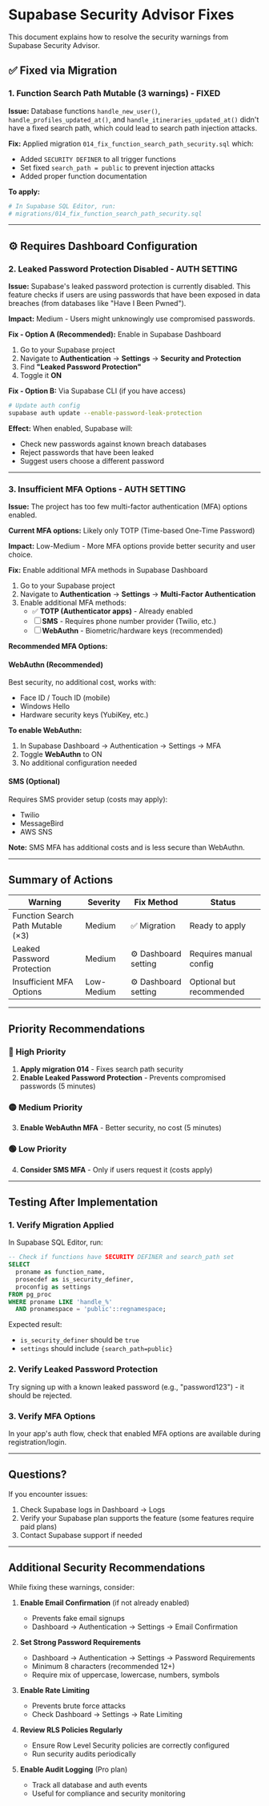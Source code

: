 # Supabase Security Advisor Fixes

This document explains how to resolve the security warnings from Supabase Security Advisor.

## ✅ Fixed via Migration

### 1. Function Search Path Mutable (3 warnings) - FIXED

**Issue:** Database functions `handle_new_user()`, `handle_profiles_updated_at()`, and `handle_itineraries_updated_at()` didn't have a fixed search path, which could lead to search path injection attacks.

**Fix:** Applied migration `014_fix_function_search_path_security.sql` which:
- Added `SECURITY DEFINER` to all trigger functions
- Set fixed `search_path = public` to prevent injection attacks
- Added proper function documentation

**To apply:**
```bash
# In Supabase SQL Editor, run:
# migrations/014_fix_function_search_path_security.sql
```

---

## ⚙️ Requires Dashboard Configuration

### 2. Leaked Password Protection Disabled - AUTH SETTING

**Issue:** Supabase's leaked password protection is currently disabled. This feature checks if users are using passwords that have been exposed in data breaches (from databases like "Have I Been Pwned").

**Impact:** Medium - Users might unknowingly use compromised passwords.

**Fix - Option A (Recommended):** Enable in Supabase Dashboard
1. Go to your Supabase project
2. Navigate to **Authentication** → **Settings** → **Security and Protection**
3. Find **"Leaked Password Protection"**
4. Toggle it **ON**

**Fix - Option B:** Via Supabase CLI (if you have access)
```bash
# Update auth config
supabase auth update --enable-password-leak-protection
```

**Effect:** When enabled, Supabase will:
- Check new passwords against known breach databases
- Reject passwords that have been leaked
- Suggest users choose a different password

---

### 3. Insufficient MFA Options - AUTH SETTING

**Issue:** The project has too few multi-factor authentication (MFA) options enabled.

**Current MFA options:** Likely only TOTP (Time-based One-Time Password)

**Impact:** Low-Medium - More MFA options provide better security and user choice.

**Fix:** Enable additional MFA methods in Supabase Dashboard

1. Go to your Supabase project
2. Navigate to **Authentication** → **Settings** → **Multi-Factor Authentication**
3. Enable additional MFA methods:
   - ✅ **TOTP (Authenticator apps)** - Already enabled
   - ☐ **SMS** - Requires phone number provider (Twilio, etc.)
   - ☐ **WebAuthn** - Biometric/hardware keys (recommended)

**Recommended MFA Options:**

#### **WebAuthn (Recommended)**
Best security, no additional cost, works with:
- Face ID / Touch ID (mobile)
- Windows Hello
- Hardware security keys (YubiKey, etc.)

**To enable WebAuthn:**
1. In Supabase Dashboard → Authentication → Settings → MFA
2. Toggle **WebAuthn** to ON
3. No additional configuration needed

#### **SMS (Optional)**
Requires SMS provider setup (costs may apply):
- Twilio
- MessageBird
- AWS SNS

**Note:** SMS MFA has additional costs and is less secure than WebAuthn.

---

## Summary of Actions

| Warning | Severity | Fix Method | Status |
|---------|----------|------------|--------|
| Function Search Path Mutable (×3) | Medium | ✅ Migration | Ready to apply |
| Leaked Password Protection | Medium | ⚙️ Dashboard setting | Requires manual config |
| Insufficient MFA Options | Low-Medium | ⚙️ Dashboard setting | Optional but recommended |

---

## Priority Recommendations

### 🔴 High Priority
1. **Apply migration 014** - Fixes search path security
2. **Enable Leaked Password Protection** - Prevents compromised passwords (5 minutes)

### 🟡 Medium Priority
3. **Enable WebAuthn MFA** - Better security, no cost (5 minutes)

### 🟢 Low Priority
4. **Consider SMS MFA** - Only if users request it (costs apply)

---

## Testing After Implementation

### 1. Verify Migration Applied
In Supabase SQL Editor, run:
```sql
-- Check if functions have SECURITY DEFINER and search_path set
SELECT 
  proname as function_name,
  prosecdef as is_security_definer,
  proconfig as settings
FROM pg_proc 
WHERE proname LIKE 'handle_%'
  AND pronamespace = 'public'::regnamespace;
```

Expected result:
- `is_security_definer` should be `true`
- `settings` should include `{search_path=public}`

### 2. Verify Leaked Password Protection
Try signing up with a known leaked password (e.g., "password123") - it should be rejected.

### 3. Verify MFA Options
In your app's auth flow, check that enabled MFA options are available during registration/login.

---

## Questions?

If you encounter issues:
1. Check Supabase logs in Dashboard → Logs
2. Verify your Supabase plan supports the feature (some features require paid plans)
3. Contact Supabase support if needed

---

## Additional Security Recommendations

While fixing these warnings, consider:

1. **Enable Email Confirmation** (if not already enabled)
   - Prevents fake email signups
   - Dashboard → Authentication → Settings → Email Confirmation

2. **Set Strong Password Requirements**
   - Dashboard → Authentication → Settings → Password Requirements
   - Minimum 8 characters (recommended 12+)
   - Require mix of uppercase, lowercase, numbers, symbols

3. **Enable Rate Limiting**
   - Prevents brute force attacks
   - Check Dashboard → Settings → Rate Limiting

4. **Review RLS Policies Regularly**
   - Ensure Row Level Security policies are correctly configured
   - Run security audits periodically

5. **Enable Audit Logging** (Pro plan)
   - Track all database and auth events
   - Useful for compliance and security monitoring

